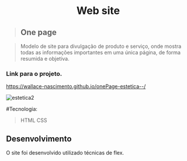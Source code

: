 <h1 align="center">Web site</h1>

> ## One page 

> Modelo de site para divulgação de produto e serviço,
> onde mostra todas as informações importantes em uma única página,
> de forma resumida e objetiva.

### Link para o projeto.
https://wallace-nascimento.github.io/onePage-estetica--/

![estetica2](https://user-images.githubusercontent.com/87508400/151669567-080d9cf1-17fe-4b51-81e3-54cc3cd5cb2d.JPG)

#Tecnologia:

> HTML
> CSS

 ## Desenvolvimento 
<P>O site foi desenvolvido utilizado técnicas de flex.</p>



